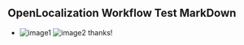 ## OpenLocalization Workflow Test MarkDown
* ![image1](.\762c03d2-58b7-4adc-b186-587a00ebd4bf.PNG)   ![image2](.\777a2444-861a-454c-8038-eaa713a92111.png) 
thanks!